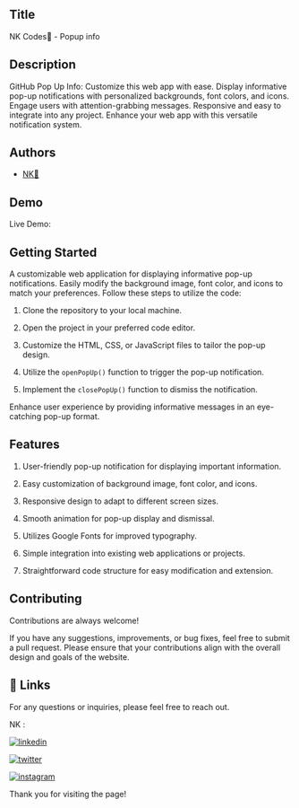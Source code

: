 
## Title

NK Codes💛 - Popup info

## Description 

GitHub Pop Up Info: Customize this web app with ease. Display informative pop-up notifications with personalized backgrounds, font colors, and icons. Engage users with attention-grabbing messages. Responsive and easy to integrate into any project. Enhance your web app with this versatile notification system.
## Authors

- [NK💛](https://www.github.com/nishap24) 


## Demo

Live Demo:

    
   
## Getting Started

A customizable web application for displaying informative pop-up notifications. Easily modify the background image, font color, and icons to match your preferences. Follow these steps to utilize the code:

1. Clone the repository to your local machine.

2. Open the project in your preferred code editor.

3. Customize the HTML, CSS, or JavaScript files to tailor the pop-up design.

4. Utilize the `openPopUp()` function to trigger the pop-up notification.

5. Implement the `closePopUp()` function to dismiss the notification.

Enhance user experience by providing informative messages in an eye-catching pop-up format.


## Features

1. User-friendly pop-up notification for displaying important information.

2. Easy customization of background image, font color, and icons.

3. Responsive design to adapt to different screen sizes.

4. Smooth animation for pop-up display and dismissal.

5. Utilizes Google Fonts for improved typography.

6. Simple integration into existing web applications or projects.

7. Straightforward code structure for easy modification and extension.
## Contributing

Contributions are always welcome!

If you have any suggestions, improvements, or bug fixes, feel free to submit a pull request. Please ensure that your contributions align with the overall design and goals of the website. 


## 🔗 Links

For any questions or inquiries, please feel free to reach out. 

NK :

[![linkedin](https://img.shields.io/badge/linkedin-0A66C2?style=for-the-badge&logo=linkedin&logoColor=white)](https://www.linkedin.com/in/-nisha-p/)


[![twitter](https://img.shields.io/badge/twitter-1DA1F2?style=for-the-badge&logo=twitter&logoColor=white)](https://twitter.com/nishap24)

[![instagram](https://img.shields.io/badge/instagram-E4405F?style=for-the-badge&logo=instagram&logoColor=white)](https://instagram.com/_nisha_2407_)


Thank you for visiting the page!
